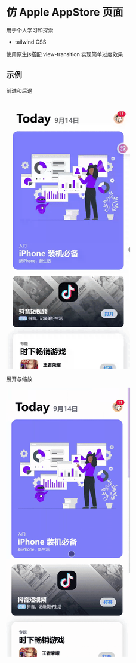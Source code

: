 # 仿 Apple AppStore 页面

用于个人学习和探索

- tailwind CSS

使用原生js搭配 view-transition 实现简单过度效果

## 示例

前进和后退

![前进和后退](/images/demo1.gif "前进和后退")

展开与缩放

![展开与缩放](/images/demo2.gif "展开与缩放")
